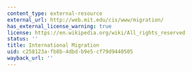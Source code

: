 ```yaml
---
content_type: external-resource
external_url: http://web.mit.edu/cis/www/migration/
has_external_license_warning: true
license: https://en.wikipedia.org/wiki/All_rights_reserved
status: ''
title: International Migration
uid: c258123a-fb8b-4dbd-b9e5-cf79d9440505
wayback_url: ''
---
```

